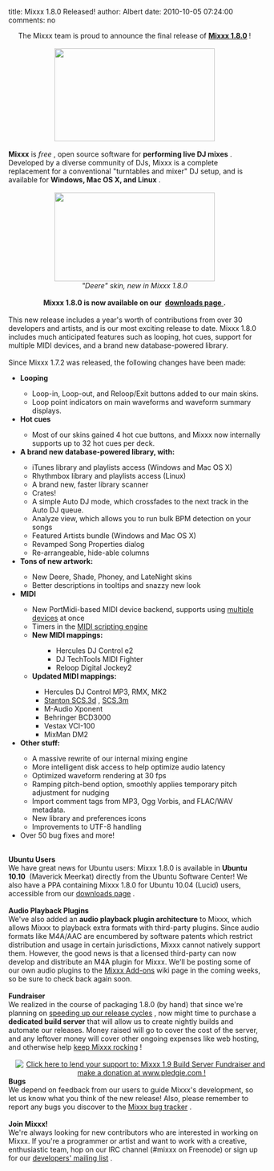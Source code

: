 title: Mixxx 1.8.0 Released!
author: Albert
date: 2010-10-05 07:24:00
comments: no

<div style="text-align: center;">The Mixxx team is proud to announce the final release of <b><a href="http://www.mixxx.org/">Mixxx 1.8.0</a>
</b>
!</div>
<div style="text-align: center;"><br />
</div>
<div class="separator" style="clear: both; text-align: center;"><a href="{static}/images/1.8/screenshots/default-1000x580.png" imageanchor="1" style="margin-left: 1em; margin-right: 1em;"><img border="0" src="{static}/images/1.8/screenshots/default-1000x580.png" height="185" width="320" />
</a>
</div>
<div class="separator" style="clear: both; text-align: center;"><i><br />
</i>
</div>
<b>Mixxx</b>
 is <i>free</i>
, open source software for <b>performing live DJ mixes</b>
. Developed by a diverse community of DJs, Mixxx is a complete replacement for a conventional "turntables and mixer" DJ setup, and is available for <b>Windows, Mac OS X, and Linux</b>
.<br />
<br />
<div class="separator" style="clear: both; text-align: center;"><a href="{static}/images/1.8/screenshots/deere-1264x700.png" imageanchor="1" style="margin-left: 1em; margin-right: 1em;"><img border="0" src="{static}/images/1.8/screenshots/deere-1264x700.png" height="177" width="320" />
</a>
</div>
<div class="separator" style="clear: both; text-align: center;"><i>"Deere" skin, new in Mixxx 1.8.0 </i>
</div>
<br />
<div style="text-align: center;"><b>Mixxx 1.8.0 is now available on our&nbsp;</b>
<a href="http://www.mixxx.org/download/"><b>downloads page</b>
</a>
<b>.</b>
</div>
<br />
This new release includes a year's worth of contributions from over 30 developers and artists, and is our most exciting release to date. Mixxx 1.8.0 includes much anticipated features such as looping, hot cues, support for multiple MIDI devices, and a brand new database-powered library.<br />
<br />
Since Mixxx 1.7.2 was released, the following changes have been made:<br />
<ul><li><b>Looping</b>
</li>
<ul><li>Loop-in, Loop-out, and Reloop/Exit buttons added to our main skins.</li>
<li>Loop point indicators on main waveforms and waveform summary displays.</li>
</ul>
<li><b>Hot cues</b>
</li>
<ul><li>Most of our skins gained 4 hot cue buttons, and Mixxx now internally supports up to 32 hot cues per deck.</li>
</ul>
<li><b>A brand new database-powered library, with:</b>
</li>
<ul><li>iTunes library and playlists access (Windows and Mac OS X)</li>
<li>Rhythmbox library and playlists access (Linux)</li>
<li>A brand new, faster library scanner</li>
<li>Crates!</li>
<li>A simple Auto DJ mode, which crossfades to the next track in the Auto DJ queue.</li>
<li>Analyze view, which allows you to run bulk BPM detection on your songs</li>
<li>Featured Artists bundle (Windows and Mac OS X)</li>
<li>Revamped Song Properties dialog</li>
<li>Re-arrangeable, hide-able columns</li>
</ul>
<li><b>Tons of new artwork:</b>
</li>
<ul><li>New Deere, Shade, Phoney, and LateNight skins</li>
<li>Better descriptions in tooltips and snazzy new look</li>
</ul>
<li><b>MIDI</b>
</li>
<ul><li>New PortMidi-based MIDI device backend, supports using <a href="http://www.youtube.com/watch?v=ccOvlwXW5Fw">multiple devices</a>
 at once</li>
<li>Timers in the <a href="https://github.com/mixxxdj/mixxx/wiki/midi_scripting">MIDI scripting engine</a>
</li>
<li><b>New MIDI mappings:</b>
</li>
<ul><ul><li>Hercules DJ Control e2</li>
<li>DJ TechTools MIDI Fighter</li>
<li>Reloop Digital Jockey2</li>
</ul>
</ul>
<li><b>Updated MIDI mappings:</b>
</li>
<ul><li>Hercules DJ Control MP3, RMX, MK2</li>
<li><a href="https://github.com/mixxxdj/mixxx/wiki/stanton_scs.3d_mixxx_user_guide">Stanton SCS.3d</a>
, <a href="https://github.com/mixxxdj/mixxx/wiki/stanton_scs.3m_mixxx_user_guide">SCS.3m</a>
</li>
<li>M-Audio Xponent</li>
<li>Behringer BCD3000</li>
<li>Vestax VCI-100</li>
<li>MixMan DM2</li>
</ul>
</ul>
<li><b>Other stuff:</b>
</li>
<ul><li>A massive rewrite of our internal mixing engine</li>
<li>More intelligent disk access to help optimize audio latency</li>
<li>Optimized waveform rendering at 30 fps</li>
<li>Ramping pitch-bend option, smoothly applies temporary pitch adjustment for nudging</li>
<li>Import comment tags from MP3, Ogg Vorbis, and FLAC/WAV metadata.</li>
<li>New library and preferences icons</li>
<li>Improvements to UTF-8 handling</li>
</ul>
<li>Over 50 bug fixes and more!</li>
</ul>
<div><br />
</div>
<div><b>Ubuntu Users</b>
</div>
<div>We have great news for Ubuntu users: Mixxx 1.8.0 is available in <b>Ubuntu 10.10</b>
&nbsp;(Maverick Meerkat) directly from the Ubuntu Software Center! We also have a PPA containing Mixxx 1.8.0 for Ubuntu 10.04 (Lucid) users, accessible from our <a href="http://www.mixxx.org/download.php">downloads page</a>
.</div>
<div><br />
</div>
<div><b>Audio Playback Plugins</b>
</div>
<div>We've also added an <b>audio playback plugin architecture</b>
 to Mixxx, which allows Mixxx to playback extra formats with third-party plugins. Since audio formats like M4A/AAC are encumbered by software patents which restrict distribution and usage in certain jurisdictions, Mixxx cannot natively support them. However, the good news is that a licensed third-party can now develop and distribute an M4A plugin for Mixxx. We'll be posting some of our own audio plugins to the <a href="https://github.com/mixxxdj/mixxx/wiki/add-ons">Mixxx Add-ons</a>
 wiki page in the coming weeks, so be sure to check back again soon. </div>
<div><br />
</div>
<div><div><span class="Apple-style-span"><b>Fundraiser</b>
</span>
 </div>
<div><b></b>
We realized in the course of packaging 1.8.0 (by hand) that since we're planning on <a href="{filename}/news/2010-06-27-turning-mixxx-blog-into-blog.md">speeding up our release cycles</a>
, now might time to purchase a <b>dedicated build server</b>
 that will allow us to create nightly builds and automate our releases. Money raised will go to cover the cost of the server, and any leftover money will cover other ongoing expenses like web hosting, and otherwise help <a href="http://pledgie.com/campaigns/13624">keep Mixxx rocking</a>
!<br />
<br />
<div><div class="separator" style="clear: both; text-align: center;"><a href="http://www.pledgie.com/campaigns/13624" style="margin-left: 1em; margin-right: 1em;"><img alt="Click here to lend your support to: Mixxx 1.9 Build Server Fundraiser and make a donation at www.pledgie.com !" border="0" src="https://www.pledgie.com/campaigns/13624.png?skin_name=chrome" />
</a>
</div>
</div>
</div>
</div>
<div></div>
<div><b>Bugs</b>
</div>
<div>We depend on feedback from our users to guide Mixxx's development, so let us know what you think of the new release! Also, please remember to report any bugs you discover to the <a href="https://bugs.launchpad.net/mixxx">Mixxx bug tracker</a>
.</div>
<div><b><span class="Apple-style-span" style="font-weight: normal;"><br />
</span>
</b>
</div>
<b>Join Mixxx!</b>
 <br />
<div>We're always looking for new contributors who are interested in working on Mixxx. If you're a programmer or artist and want to work with a creative, enthusiastic team, hop on our IRC channel (#mixxx on Freenode) or sign up for our <a href="https://lists.sourceforge.net/lists/listinfo/mixxx-devel">developers' mailing list</a>
.</div>
